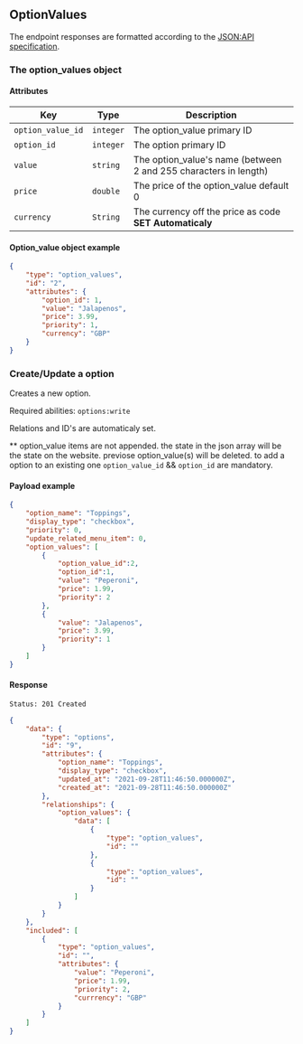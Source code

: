 ## OptionValues

The endpoint responses are formatted according to the [JSON:API specification](https://jsonapi.org).

### The option_values object

#### Attributes

| Key                        | Type      | Description                                                                    |
| -------------------------- | --------- | ------------------------------------------------------------------------------ |
| `option_value_id`          | `integer` | The option_value primary ID                                                    |
| `option_id`                | `integer` | The option primary ID                                                          |
| `value`                    | `string`  | The option_value's name (between 2 and 255 characters in length)               |
| `price`                    | `double`  | The price of the option_value default 0                                        |
| `currency`                 | `String`  | The currency off the price as code **SET Automaticaly**                        |


#### Option_value object example

```json
{
    "type": "option_values",
    "id": "2",
    "attributes": {
        "option_id": 1,
        "value": "Jalapenos",
        "price": 3.99,
        "priority": 1,
        "currency": "GBP"
    }
}
```

### Create/Update a option

Creates a new option.

Required abilities: `options:write`
  
Relations and ID's are automaticaly set.

** option_value items are not appended. the state in the json array will be the state on the website. previose option_value(s) will be deleted. to add a option to an existing one `option_value_id` && `option_id` are mandatory. 

#### Payload example

```json
{
    "option_name": "Toppings",
    "display_type": "checkbox",
    "priority": 0,
    "update_related_menu_item": 0,
    "option_values": [
        {
            "option_value_id":2,
            "option_id":1,
            "value": "Peperoni",
            "price": 1.99,
            "priority": 2
        },
        {
            "value": "Jalapenos",
            "price": 3.99,
            "priority": 1
        }
    ]
}
```

#### Response

```html
Status: 201 Created
```

```json
{
    "data": {
        "type": "options",
        "id": "9",
        "attributes": {
            "option_name": "Toppings",
            "display_type": "checkbox",
            "updated_at": "2021-09-28T11:46:50.000000Z",
            "created_at": "2021-09-28T11:46:50.000000Z"
        },
        "relationships": {
            "option_values": {
                "data": [
                    {
                        "type": "option_values",
                        "id": ""
                    },
                    {
                        "type": "option_values",
                        "id": ""
                    }
                ]
            }
        }
    },
    "included": [
        {
            "type": "option_values",
            "id": "",
            "attributes": {
                "value": "Peperoni",
                "price": 1.99,
                "priority": 2,
                "currrency": "GBP"
            }
        }
    ]
}
```